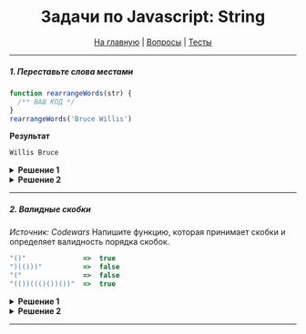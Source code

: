 <div align="center">

<h1>Задачи по Javascript: String</h1>

<a href="https://github.com/dollaween/javascript-tasks">На главную</a> | <a href="https://github.com/dollaween/javascript-questions">Вопросы</a> | <a href="https://github.com/dollaween/javascript-tests">Тесты</a>

</div>

---

##### 1. Переставьте слова местами
```javascript
function rearrangeWords(str) {
  /** ВАШ КОД */
}
rearrangeWords('Bruce Willis')
```
**Результат**
```bash
Willis Bruce
```

<details><summary><b>Решение 1</b></summary>
<p>

```javascript
function rearrangeWords(str) {
  return str.split(' ').reverse().join(' ')
}
```

</p>
</details>

<details><summary><b>Решение 2</b></summary>
<p>

```javascript
function rearrangeWords(str) {
  return str.replace(/(Bruce) (Willis)/, '$2 $1')
}
function rearrangeWords(str) {
  return str.replace(/[A-Za-z]*[A-Za-z]*/, '$2 $1')
}
```

</p>
</details>

---

##### 2. Валидные скобки
*Источник: Codewars*
Напишите функцию, которая принимает скобки и определяет валидность порядка скобок.

```javascript
"()"              =>  true
")(()))"          =>  false
"("               =>  false
"(())((()())())"  =>  true
```

<details><summary><b>Решение 1</b></summary>
<p>

```javascript
function validParentheses(parens){
  var n = 0;
  for (var i = 0; i < parens.length; i++) {
    if (parens[i] == '(') n++;
    if (parens[i] == ')') n--;
    if (n < 0) return false;
  }
  
  return n == 0;
}
```

</p>
</details>

<details><summary><b>Решение 2</b></summary>
<p>

```javascript
function validParentheses(parens){
  var indent = 0;
  
  for (var i = 0 ; i < parens.length && indent >= 0; i++) {
    indent += (parens[i] == '(') ? 1 : -1;    
  }
  
  return (indent == 0);
}
```

</p>
</details>

---
